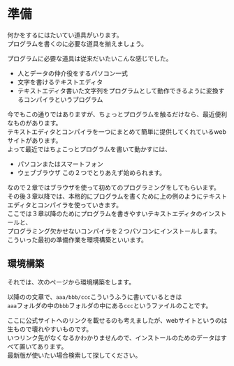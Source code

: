 # 準備

何かをするにはたいてい道具がいります。  
プログラムを書くのに必要な道具を揃えましょう。  

プログラムに必要な道具は従来だいたいこんな感じでした。
* 人とデータの仲介役をするパソコン一式
* 文字を書けるテキストエディタ
* テキストエディタ書いた文字列をプログラムとして動作できるように変換するコンパイラというプログラム

今でもこの通りではありますが、ちょっとプログラムを触るだけなら、最近便利なものがあります。  
テキストエディタとコンパイラを一つにまとめて簡単に提供してくれているwebサイトがあります。  
よって最近ではちょこっとプログラムを書いて動かすには、
* パソコンまたはスマートフォン
* ウェブブラウザ
この２つでとりあえず始められます。

なので２章ではブラウザを使って初めてのプログラミングをしてもらいます。  
その後３章以降では、本格的にプログラムを書くために上の例のようにテキストエディタとコンパイラを使っていきます。  
ここでは３章以降のためにプログラムを書きやすいテキストエディタのインストールと、  
プログラミング欠かせないコンパイラを２つパソコンにインストールします。  
こういった最初の準備作業を環境構築といいます。  

## 環境構築

それでは、次のページから環境構築をします。

以降のの文章で、`aaa/bbb/ccc`こういうふうに書いているときは  
`aaa`フォルダの中の`bbb`フォルダの中にある`ccc`というファイルのことです。

ここに公式サイトへのリンクを載せるのも考えましたが、webサイトというのは生もので壊れやすいものです。  
いつリンク先がなくなるかわかりませんので、インストールのためのデータはすべて置いてあります。  
最新版が使いたい場合検索して探してください。

